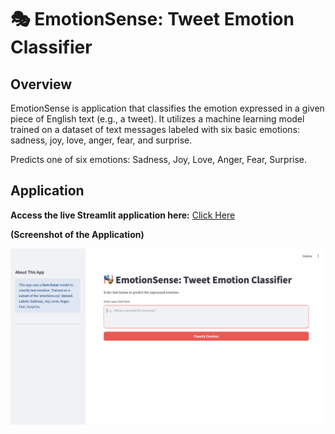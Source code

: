 # 🎭 EmotionSense: Tweet Emotion Classifier

## Overview

EmotionSense is application that classifies the emotion expressed in a given piece of English text (e.g., a tweet). It utilizes a machine learning model trained on a dataset of text messages labeled with six basic emotions: sadness, joy, love, anger, fear, and surprise.

Predicts one of six emotions: Sadness, Joy, Love, Anger, Fear, Surprise.

## Application

**Access the live Streamlit application here:**
[Click Here](https://tweet-emotion-classifier.streamlit.app)

**(Screenshot of the Application)**

![EmotionSense Screenshot](assets/1_screenshot.png)




